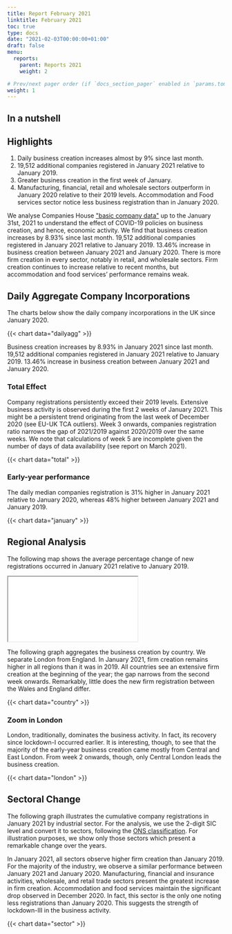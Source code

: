 ```yaml
---
title: Report February 2021
linktitle: February 2021
toc: true
type: docs
date: "2021-02-03T00:00:00+01:00"
draft: false
menu:
  reports:
    parent: Reports 2021
    weight: 2

# Prev/next pager order (if `docs_section_pager` enabled in `params.toml`)
weight: 1
---
```


## In a nutshell 

## <i class="far fa-lightbulb"></i>  <span class="ml-1">Highlights</span>
1. Daily business creation increases almost by 9% since last month.
2. 19,512 additional companies registered in January 2021 relative to January 2019.
4. Greater business creation in the first week of January.
5. Manufacturing, financial, retail and wholesale sectors outperform in January 2020 relative to their 2019 levels. Accommodation and Food services sector notice less business registration than in January 2020.

We analyse Companies House ["basic company data"](http://download.companieshouse.gov.uk/en_output.html) up to the January 31st, 2021 to understand the effect of COVID-19 policies on business creation, and hence, economic activity. We find that business creation increases by 8.93% since last month. 19,512 additional companies registered in January 2021 relative to January 2019. 13.46% increase in business creation between January 2021 and January 2020. There is more firm creation in every sector, notably in retail, and wholesale sectors. Firm creation continues to increase relative to recent months, but accommodation and food services’ performance remains weak. 


## Daily Aggregate Company Incorporations
The charts below show the daily company incorporations in the UK since January 2020.

{{< chart data="dailyagg" >}}

Business creation increases by 8.93% in January 2021 since last month. 19,512 additional companies registered in January 2021 relative to January 2019. 13.46% increase in business creation between January 2021 and January 2020. 


### Total Effect 

Company registrations persistently exceed their 2019 levels. Extensive business activity is observed during the first 2 weeks of January 2021. This might be a persistent trend originating from the last week of December 2020 (see EU-UK TCA outliers). Week 3 onwards, companies registration ratio narrows the gap of 2021/2019 against 2020/2019 over the same weeks. We note that calculations of week 5 are incomplete given the number of days of data availability (see report on March 2021). 

{{< chart data="total" >}}

### Early-year performance
The daily median companies registration is 31% higher in January 2021 relative to January 2020, whereas 48% higher between January 2021 and January 2019.

{{< chart data="january" >}}


## <i class="fas fa-map-marker-alt"></i>  <span class="ml-1">Regional Analysis</span>

The following map shows the average percentage change of new registrations occurred in January 2021 relative to January 2019.  

<iframe src="mapJan2021Av.html"></iframe>

The following graph aggregates the business creation by country. We separate London from England. In January 2021, firm creation remains higher in all regions than it was in 2019. All countries see an extensive firm creation at the beginning of the year; the gap narrows from the second week onwards. Remarkably, little does the new firm registration between the Wales and England differ.

{{< chart data="country" >}}

### Zoom in London
London, traditionally, dominates the business activity. In fact, its recovery since lockdown-I occurred earlier. It is interesting, though, to see that the majority of the early-year business creation came mostly from Central and East London. From week 2 onwards, though, only Central London leads the business creation.  

{{< chart data="london" >}}


## <i class="fas fa-industry"></i> <span class="ml-1">Sectoral Change</span>

The following graph illustrates the cumulative company registrations in January 2021 by industrial sector. For the analysis, we use the 2-digit SIC level and convert it to sectors, following the [ONS classification](https://www.ons.gov.uk/methodology/classificationsandstandards/ukstandardindustrialclassificationofeconomicactivities/uksic2007). For illustration purposes, we show only those sectors which present a remarkable change over the years.  

In January 2021, all sectors observe higher firm creation than January 2019. For the majority of the industry, we observe a similar performance between January 2021 and January 2020. Manufacturing, financial and insurance activities, wholesale, and retail trade sectors present the greatest increase in firm creation. Accommodation and food services maintain the significant drop observed in December 2020. In fact, this sector is the only one noting less registrations than January 2020. This suggests the strength of lockdown-III in the business activity. 

{{< chart data="sector" >}}






